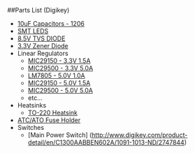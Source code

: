 ##Parts List (Digikey)

* [10uF Capacitors - 1206](http://www.digikey.com/product-detail/en/T491A106K016AT/399-8269-1-ND/3471992)
* [SMT LEDS](http://www.digikey.com/product-detail/en/LTST-C150GKT/160-1169-1-ND/269216)
* [8.5V TVS DIODE](http://www.digikey.com/product-detail/en/SMBJ8.5A/SMBJ8.5ALFCT-ND/762818)
* [3.3V Zener Diode](http://www.digikey.com/product-detail/en/1SMB5913BT3G/1SMB5913BT3GOSCT-ND/917716)
* Linear Regulators
	* [MIC29150 - 3.3V 1.5A](http://www.digikey.com/product-detail/en/MIC29150-3.3WT/576-1104-ND/771573)
	* [MIC29500 - 3.3V 5.0A](http://www.digikey.com/product-detail/en/MIC29500-3.3WT/576-1142-ND/771611)
	* [LM7805   - 5.0V 1.0A](http://www.digikey.com/product-detail/en/LM7805CT/LM7805CT-ND/458698)
	* [MIC29150 - 5.0V 1.5A](http://www.digikey.com/product-detail/en/MIC29150-5.0WT/576-1106-ND/771575)
	* [MIC29500 - 5.0V 5.0A](http://www.digikey.com/product-detail/en/MIC29500-5.0WT/576-1143-ND/771612)
	* etc...
* Heatsinks
	* [TO-220 Heatsink](http://www.digikey.com/product-detail/en/290-1AB/345-1020-ND/340318)
* [ATC/ATO Fuse Holder](http://www.digikey.com/product-detail/en/178.6165.0002/WK6265-ND/653477)
* Switches
	* [Main Power Switch] (http://www.digikey.com/product-detail/en/C1300AABBEN602A/1091-1013-ND/2747844)